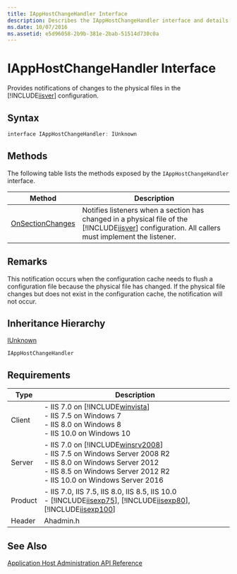 ```yaml
---
title: IAppHostChangeHandler Interface
description: Describes the IAppHostChangeHandler interface and details its syntax, methods, remarks, inheritance hierachy, and requirements.
ms.date: 10/07/2016
ms.assetid: e5d96058-2b9b-381e-2bab-51514d730c0a
---
```

# IAppHostChangeHandler Interface
Provides notifications of changes to the physical files in the [!INCLUDE[iisver](../../wmi-provider/includes/iisver-md.md)] configuration.  
  
## Syntax  
  
```cpp  
interface IAppHostChangeHandler: IUnknown  
```  
  
## Methods  
 The following table lists the methods exposed by the `IAppHostChangeHandler` interface.  
  
|Method|Description|  
|------------|-----------------|  
|[OnSectionChanges](../../web-development-reference/native-code-api-reference/iapphostchangehandler-onsectionchanges-method.md)|Notifies listeners when a section has changed in a physical file of the [!INCLUDE[iisver](../../wmi-provider/includes/iisver-md.md)] configuration. All callers must implement the listener.|  
  
## Remarks  
 This notification occurs when the configuration cache needs to flush a configuration file because the physical file has changed. If the physical file changes but does not exist in the configuration cache, the notification will not occur.  
  
## Inheritance Hierarchy  
 [IUnknown](/windows/win32/api/unknwn/nn-unknwn-iunknown)  
  
 `IAppHostChangeHandler`  
  
## Requirements  
  
|Type|Description|  
|----------|-----------------|  
|Client|-   IIS 7.0 on [!INCLUDE[winvista](../../wmi-provider/includes/winvista-md.md)]<br />-   IIS 7.5 on Windows 7<br />-   IIS 8.0 on Windows 8<br />-   IIS 10.0 on Windows 10|  
|Server|-   IIS 7.0 on [!INCLUDE[winsrv2008](../../wmi-provider/includes/winsrv2008-md.md)]<br />-   IIS 7.5 on Windows Server 2008 R2<br />-   IIS 8.0 on Windows Server 2012<br />-   IIS 8.5 on Windows Server 2012 R2<br />-   IIS 10.0 on Windows Server 2016|  
|Product|-   IIS 7.0, IIS 7.5, IIS 8.0, IIS 8.5, IIS 10.0<br />-   [!INCLUDE[iisexp75](../../web-development-reference/native-code-api-reference/includes/iisexp75-md.md)], [!INCLUDE[iisexp80](../../web-development-reference/native-code-api-reference/includes/iisexp80-md.md)], [!INCLUDE[iisexp100](../../web-development-reference/native-code-api-reference/includes/iisexp100-md.md)]|  
|Header|Ahadmin.h|  
  
## See Also  
 [Application Host Administration API Reference](../../web-development-reference/native-code-api-reference/application-host-administration-api-reference.md)
